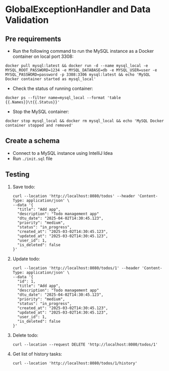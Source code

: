 # GlobalExceptionHandler and Data Validation

## Pre requirements

- Run the following command to run the MySQL instance as a Docker container on local port 3308:

```shell
docker pull mysql:latest && docker run -d --name mysql_local -e MYSQL_ROOT_PASSWORD=1234 -e MYSQL_DATABASE=db -e MYSQL_USER=user -e MYSQL_PASSWORD=password -p 3308:3306 mysql:latest && echo 'MySQL Docker container started as mysql_local'
```

- Check the status of running container:

```shell
docker ps --filter name=mysql_local --format 'table {{.Names}}\t{{.Status}}'
```

- Stop the MySQL container:

```shell
docker stop mysql_local && docker rm mysql_local && echo 'MySQL Docker container stopped and removed'
```

## Create a schema

- Connect to a MySQL instance using IntelliJ Idea
- Run `./init.sql` file

## Testing

1. Save todo:

    ```shell
    curl --location 'http://localhost:8080/todos' --header 'Content-Type: application/json' \
    --data '{
      "title": "Add app",
      "description": "Todo management app"
      "dtu_date": "2025-04-02T14:30:45.123", 
      "priority": "medium",
      "status": "in_progress",
      "created_at": "2025-03-02T14:30:45.123",
      "updated_at": "2025-03-02T14:30:45.123",
      "user_id": 1,
      "is_deleted": false
    }' 
    ```

2. Update todo:

   ```shell
   curl --location 'http://localhost:8080/todos/1' --header 'Content-Type: application/json' \
   --data '{
     "id": 1,
     "title": "Add app",
     "description": "Todo management app"
     "dtu_date": "2025-04-02T14:30:45.123",
     "priority": "medium",
     "status": "in_progress",
     "created_at": "2025-03-02T14:30:45.123",
     "updated_at": "2025-03-02T14:30:45.123",
     "user_id": 1,
     "is_deleted": false
   }'
   ```

3. Delete todo:

   ```shell
   curl --location --request DELETE 'http://localhost:8080/todos/1'
   ```

4. Get list of history tasks:

    ```shell
    curl --location 'http://localhost:8080/todos/1/history'
    ```